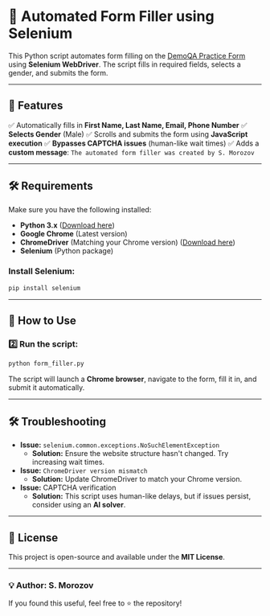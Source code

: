 # 🚀 Automated Form Filler using Selenium

This Python script automates form filling on the [DemoQA Practice Form](https://demoqa.com/automation-practice-form) using **Selenium WebDriver**. The script fills in required fields, selects a gender, and submits the form.

---

## 📌 Features

✅ Automatically fills in **First Name, Last Name, Email, Phone Number**
✅ **Selects Gender** (Male)
✅ Scrolls and submits the form using **JavaScript execution**
✅ **Bypasses CAPTCHA issues** (human-like wait times)
✅ Adds a **custom message**: `The automated form filler was created by S. Morozov`

---

## 🛠️ Requirements

Make sure you have the following installed:

- **Python 3.x** ([Download here](https://www.python.org/downloads/))
- **Google Chrome** (Latest version)
- **ChromeDriver** (Matching your Chrome version) ([Download here](https://sites.google.com/chromium.org/driver/))
- **Selenium** (Python package)

### Install Selenium:

```sh
pip install selenium
```

---

## 🚀 How to Use

### 2️⃣ Run the script:

```sh
python form_filler.py
```

The script will launch a **Chrome browser**, navigate to the form, fill it in, and submit it automatically.

---

## 🛠 Troubleshooting

- **Issue:** `selenium.common.exceptions.NoSuchElementException`
  - **Solution:** Ensure the website structure hasn't changed. Try increasing wait times.
- **Issue:** `ChromeDriver version mismatch`
  - **Solution:** Update ChromeDriver to match your Chrome version.
- **Issue:** CAPTCHA verification
  - **Solution:** This script uses human-like delays, but if issues persist, consider using an **AI solver**.

---

## 📜 License

This project is open-source and available under the **MIT License**.

---

### 💡 Author: **S. Morozov**

If you found this useful, feel free to ⭐ the repository!
